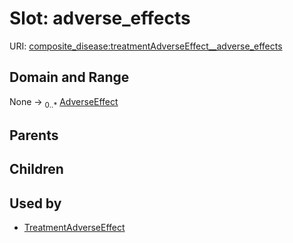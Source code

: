
# Slot: adverse_effects




URI: [composite_disease:treatmentAdverseEffect__adverse_effects](http://w3id.org/ontogpt/composite_disease/treatmentAdverseEffect__adverse_effects)


## Domain and Range

None &#8594;  <sub>0..\*</sub> [AdverseEffect](AdverseEffect.md)

## Parents


## Children


## Used by

 * [TreatmentAdverseEffect](TreatmentAdverseEffect.md)
